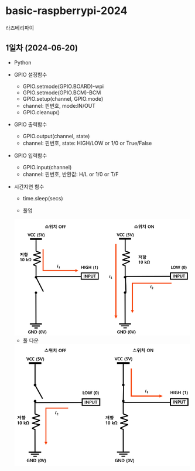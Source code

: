 # basic-raspberrypi-2024
라즈베리파이

## 1일차 (2024-06-20)
- Python
- GPIO 설정함수
	- GPIO.setmode(GPIO.BOARD)-wpi
	- GPIO.setmode(GPIO.BCM)-BCM
	- GPIO.setup(channel, GPIO.mode)
	- channel: 핀번호, mode:IN/OUT
	- GPIO.cleanup()
- GPIO 출력함수
	- GPIO.output(channel, state)
	- channel: 핀번호, state: HIGH/LOW or 1/0 or True/False
- GPIO 입력함수
	- GPIO.input(channel)
	- channel: 핀번호, 반환값: H/L or 1/0 or T/F
- 시간지연 함수
	- time.sleep(secs)

	- 풀업
	<img src="https://raw.githubusercontent.com/HeoYongmin/basic-raspberrypi-2024/main/day01/pull-up.png">

	- 풀 다운
	<img src="https://raw.githubusercontent.com/HeoYongmin/basic-raspberrypi-2024/main/day01/pull-down.png">